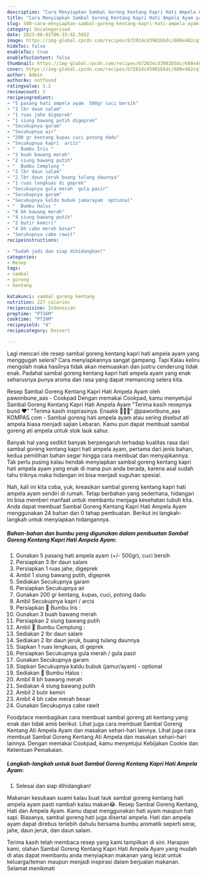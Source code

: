 ```yaml
---
description: "Cara Menyiapkan Sambal Goreng Kentang Kapri Hati Ampela Ayam yang Lezat"
title: "Cara Menyiapkan Sambal Goreng Kentang Kapri Hati Ampela Ayam yang Lezat"
slug: 580-cara-menyiapkan-sambal-goreng-kentang-kapri-hati-ampela-ayam-yang-lezat
category: Uncategorized
date: 2023-06-01T06:33:02.565Z
image: https://img-global.cpcdn.com/recipes/b72024cd3981b5dc/680x482cq70/sambal-goreng-kentang-kapri-hati-ampela-ayam-foto-resep-utama.jpg
hideToc: false
enableToc: true
enableTocContent: false
thumbnail: https://img-global.cpcdn.com/recipes/b72024cd3981b5dc/680x482cq70/sambal-goreng-kentang-kapri-hati-ampela-ayam-foto-resep-utama.jpg
cover: https://img-global.cpcdn.com/recipes/b72024cd3981b5dc/680x482cq70/sambal-goreng-kentang-kapri-hati-ampela-ayam-foto-resep-utama.jpg
author: Admin
authorAv: notfound
ratingvalue: 3.2
reviewcount: 3
recipeingredient:
- "5 pasang hati ampela ayam  500gr cuci bersih"
- "3 lbr daun salam"
- "1 ruas jahe digeprek"
- "1 siung bawang putih digeprek"
- "Secukupnya garam"
- "Secukupnya air"
- "200 gr kentang kupas cuci potong dadu"
- "Secukupnya kapri  arcis"
- "  Bumbu Iris "
- "3 buah bawang merah"
- "2 siung bawang putih"
- "  Bumbu Cemplung "
- "2 lbr daun salam"
- "2 lbr daun jeruk buang tulang daunnya"
- "1 ruas lengkuas di geprek"
- "Secukupnya gula merah  gula pasir"
- "Secukupnya garam"
- "Secukupnya kaldu bubuk jamurayam  optional"
- "  Bumbu Halus "
- "8 bh bawang merah"
- "4 siung bawang putih"
- "2 butir kemiri"
- "4 bh cabe merah besar"
- "Secukupnya cabe rawit"
recipeinstructions:

- "Sudah jadi dan siap dihidangkan!"
categories:
- Resep
tags:
- sambal
- goreng
- kentang

katakunci: sambal goreng kentang 
nutrition: 227 calories
recipecuisine: Indonesian
preptime: "PT16M"
cooktime: "PT39M"
recipeyield: "4"
recipecategory: Dessert

---
```



Lagi mencari ide resep sambal goreng kentang kapri hati ampela ayam yang menggugah selera? Cara menyiapkannya sangat gampang. Tapi Kalau keliru mengolah maka hasilnya tidak akan memuaskan dan justru cenderung tidak enak. Padahal sambal goreng kentang kapri hati ampela ayam yang enak seharusnya punya aroma dan rasa yang dapat memancing selera kita.


Resep Sambal Goreng Kentang Kapri Hati Ampela Ayam oleh pawonbune_aas - Cookpad Dengan memakai Cookpad, kamu menyetujui Sambal Goreng Kentang Kapri Hati Ampela Ayam &#34;Terima kasih resepnya bund ♥️&#34; &#34;Terima kasih inspirasinya. Enaakk 👍🏼😁&#34; @pawonbune_aas KOMPAS.com - Sambal goreng hati ampela ayam atau sering disebut ati ampela biasa menjadi sajian Lebaran. Kamu pun dapat membuat sambal goreng ati ampela untuk stok lauk sahur.

Banyak hal yang sedikit banyak berpengaruh terhadap kualitas rasa dari sambal goreng kentang kapri hati ampela ayam, pertama dari jenis bahan, kedua pemilihan bahan segar hingga cara membuat dan menyajikannya. Tak perlu pusing kalau hendak menyiapkan sambal goreng kentang kapri hati ampela ayam yang enak di mana pun anda berada, karena asal sudah tahu triknya maka hidangan ini bisa menjadi suguhan spesial.


Nah, kali ini kita coba, yuk, kreasikan sambal goreng kentang kapri hati ampela ayam sendiri di rumah. Tetap berbahan yang sederhana, hidangan ini bisa memberi manfaat untuk membantu menjaga kesehatan tubuh kita. Anda dapat membuat Sambal Goreng Kentang Kapri Hati Ampela Ayam menggunakan 24 bahan dan 0 tahap pembuatan. Berikut ini langkah-langkah untuk menyiapkan hidangannya.

<!--inarticleads1-->

##### Bahan-bahan dan bumbu yang digunakan dalam pembuatan Sambal Goreng Kentang Kapri Hati Ampela Ayam:

1. Gunakan 5 pasang hati ampela ayam (+/- 500gr), cuci bersih
1. Persiapkan 3 lbr daun salam
1. Persiapkan 1 ruas jahe, digeprek
1. Ambil 1 siung bawang putih, digeprek
1. Sediakan Secukupnya garam
1. Persiapkan Secukupnya air
1. Gunakan 200 gr kentang, kupas, cuci, potong dadu
1. Ambil Secukupnya kapri / arcis
1. Persiapkan  🌠 Bumbu Iris :
1. Gunakan 3 buah bawang merah
1. Persiapkan 2 siung bawang putih
1. Ambil  🌠 Bumbu Cemplung :
1. Sediakan 2 lbr daun salam
1. Sediakan 2 lbr daun jeruk, buang tulang daunnya
1. Siapkan 1 ruas lengkuas, di geprek
1. Persiapkan Secukupnya gula merah / gula pasir
1. Gunakan Secukupnya garam
1. Siapkan Secukupnya kaldu bubuk (jamur/ayam) - optional
1. Sediakan  🌠 Bumbu Halus :
1. Ambil 8 bh bawang merah
1. Sediakan 4 siung bawang putih
1. Ambil 2 butir kemiri
1. Ambil 4 bh cabe merah besar
1. Gunakan Secukupnya cabe rawit


Foodplace membagikan cara membuat sambal goreng ati kentang yang enak dan tidak amis berikut. Lihat juga cara membuat Sambal Goreng Kentang Ati Ampela Ayam dan masakan sehari-hari lainnya. Lihat juga cara membuat Sambal Goreng Kentang Ati Ampela dan masakan sehari-hari lainnya. Dengan memakai Cookpad, kamu menyetujui Kebijakan Cookie dan Ketentuan Pemakaian. 

<!--inarticleads2-->

##### Langkah-langkah untuk buat Sambal Goreng Kentang Kapri Hati Ampela Ayam:


1. Selesai dan siap dihidangkan!

Makanan kesukaan suami kalau buat lauk sambal goreng kentang hati ampela ayam pasti nambah kalau makan😂. Resep Sambal Goreng Kentang, Hati dan Ampela Ayam. Kamu dapat menggunakan hati ayam maupun hati sapi. Biasanya, sambal goreng hati juga disertai ampela. Hati dan ampela ayam dapat direbus terlebih dahulu bersama bumbu aromatik seperti serai, jahe, daun jeruk, dan daun salam. 

Terima kasih telah membaca resep yang kami tampilkan di sini. Harapan kami, olahan Sambal Goreng Kentang Kapri Hati Ampela Ayam yang mudah di atas dapat membantu anda menyiapkan makanan yang lezat untuk keluarga/teman maupun menjadi inspirasi dalam berjualan makanan. Selamat menikmati
